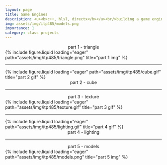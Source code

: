 ```yaml
---
layout: page
title: Game Engines
description: <u><b>c++, hlsl, directx</b></u><br/>building a game engine from scratch<br/>itp 485 (in progress)
img: assets/img/itp485/models.png
importance: 1
category: class projects
---
```


<div class="row">
    <div class="col-sm mt-3 mt-md-0">
        <center>part 1 - triangle</center>
    </div>
    <div class="col-sm mt-3 mt-md-0">
        {% include figure.liquid loading="eager" path="assets/img/itp485/triangle.png" title="part 1 img" %}
    </div>
</div>
<hr>
<div class="row">
    <div class="col-sm mt-3 mt-md-0">
        {% include figure.liquid loading="eager" path="assets/img/itp485/cube.gif" title="part 2 gif" %}
    </div>
    <div class="col-sm mt-3 mt-md-0">
        <center>part 2 - cube</center>
    </div>
</div>
<hr>
<div class="row">
    <div class="col-sm mt-3 mt-md-0">
       <center>part 3 - texture</center>
    </div>
    <div class="col-sm mt-3 mt-md-0">
        {% include figure.liquid loading="eager" path="assets/img/itp485/texture.gif" title="part 3 gif" %}
    </div>
</div>
<hr>
<div class="row">
    <div class="col-sm mt-3 mt-md-0">
        {% include figure.liquid loading="eager" path="assets/img/itp485/lighting.gif" title="part 4 gif" %}
    </div>
    <div class="col-sm mt-3 mt-md-0">
        <center>part 4 - lighting</center>
    </div>
</div>
<hr>
<div class="row">
    <div class="col-sm mt-3 mt-md-0">
        <center>part 5 - models</center>
    </div>
    <div class="col-sm mt-3 mt-md-0">
        {% include figure.liquid loading="eager" path="assets/img/itp485/models.png" title="part 5 img" %}
    </div>
</div>